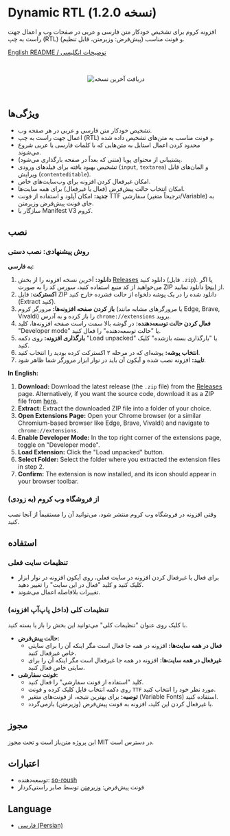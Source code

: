# Dynamic RTL (نسخه 1.2.0)

افزونه کروم برای تشخیص خودکار متن فارسی و عربی در صفحات وب و اعمال جهت راست به چپ (RTL) و فونت مناسب (پیش‌فرض: وزیرمتن، قابل تنظیم).

[English README / توضیحات انگلیسی](README.en.md)

<br>

<p align="center">
  <a href="https://github.com/so-roush/Dynamic-RTL/archive/refs/heads/main.zip" style="text-decoration:none;">
    <img src="https://img.shields.io/badge/دریافت%20آخرین%20نسخه-%234CAF50?style=flat-square&logo=download" alt="دریافت آخرین نسخه">
  </a>
</p>

<br>

## ویژگی‌ها

- تشخیص خودکار متن فارسی و عربی در هر صفحه وب.
- اعمال جهت راست به چپ (RTL) و فونت مناسب به متن‌های تشخیص داده شده.
- محدود کردن اعمال استایل به متن‌هایی که با کلمات فارسی یا عربی شروع می‌شوند.
- پشتیبانی از محتوای پویا (متنی که بعداً در صفحه بارگذاری می‌شود).
- تشخیص بهبود یافته برای فیلدهای ورودی (`input`, `textarea`) و المان‌های قابل ویرایش (`contenteditable`).
- امکان غیرفعال کردن افزونه برای وب‌سایت‌های خاص.
- امکان انتخاب حالت پیش‌فرض (فعال یا غیرفعال) برای همه سایت‌ها.
- **جدید:** امکان آپلود و استفاده از فونت TTF سفارشی (ترجیحاً متغیر/Variable) به جای فونت پیش‌فرض وزیرمتن.
- سازگار با Manifest V3 کروم.

## نصب

### روش پیشنهادی: نصب دستی

**به فارسی:**

1.  **دانلود:** آخرین نسخه افزونه را از بخش [Releases](https://github.com/so-roush/Dynamic-RTL/releases) دانلود کنید (فایل `.zip`). یا اگر می‌خواهید از کد منبع استفاده کنید، سورس کد را به صورت ZIP از [اینجا](https://github.com/so-roush/Dynamic-RTL/archive/refs/heads/main.zip) دانلود نمایید.
2.  **اکسترکت:** فایل ZIP دانلود شده را در یک پوشه دلخواه از حالت فشرده خارج کنید (Extract کنید).
3.  **باز کردن صفحه افزونه‌ها:** مرورگر کروم (یا مرورگرهای مشابه مانند Edge, Brave, Vivaldi) را باز کرده و به آدرس `chrome://extensions` بروید.
4.  **فعال کردن حالت توسعه‌دهنده:** در گوشه بالا سمت راست صفحه افزونه‌ها، کلید "Developer mode" یا "حالت توسعه‌دهنده" را فعال کنید.
5.  **بارگذاری افزونه:** روی دکمه "Load unpacked" یا "بارگذاری بسته بازشده" کلیک کنید.
6.  **انتخاب پوشه:** پوشه‌ای که در مرحله ۲ اکسترکت کرده بودید را انتخاب کنید.
7.  **تایید:** افزونه نصب شده و آیکون آن باید در نوار ابزار مرورگر شما ظاهر شود.

**In English:**

1.  **Download:** Download the latest release (the `.zip` file) from the [Releases](https://github.com/so-roush/Dynamic-RTL/releases) page. Alternatively, if you want the source code, download it as a ZIP file from [here](https://github.com/so-roush/Dynamic-RTL/archive/refs/heads/main.zip).
2.  **Extract:** Extract the downloaded ZIP file into a folder of your choice.
3.  **Open Extensions Page:** Open your Chrome browser (or a similar Chromium-based browser like Edge, Brave, Vivaldi) and navigate to `chrome://extensions`.
4.  **Enable Developer Mode:** In the top right corner of the extensions page, toggle on "Developer mode".
5.  **Load Extension:** Click the "Load unpacked" button.
6.  **Select Folder:** Select the folder where you extracted the extension files in step 2.
7.  **Confirm:** The extension is now installed, and its icon should appear in your browser toolbar.

### از فروشگاه وب کروم (به زودی)

وقتی افزونه در فروشگاه وب کروم منتشر شود، می‌توانید آن را مستقیماً از آنجا نصب کنید.

## استفاده

### تنظیمات سایت فعلی

- برای فعال یا غیرفعال کردن افزونه در سایت فعلی، روی آیکون افزونه در نوار ابزار کلیک کنید و کلید "فعال در این سایت" را تغییر دهید.
- تغییرات بلافاصله اعمال می‌شوند.

### تنظیمات کلی (داخل پاپ‌آپ افزونه)

با کلیک روی عنوان "تنظیمات کلی" می‌توانید این بخش را باز یا بسته کنید.

*   **حالت پیش‌فرض:**
    *   **فعال در همه سایت‌ها:** افزونه در همه جا فعال است مگر اینکه آن را برای سایتی خاص غیرفعال کنید.
    *   **غیرفعال در همه سایت‌ها:** افزونه در همه جا غیرفعال است مگر اینکه آن را برای سایتی خاص فعال کنید.
*   **فونت سفارشی:**
    *   کلید "استفاده از فونت سفارشی" را فعال کنید.
    *   روی دکمه انتخاب فایل کلیک کرده و فونت `TTF` مورد نظر خود را انتخاب کنید.
    *   **توصیه:** برای بهترین نتیجه، از فونت‌های متغیر (Variable Fonts) استفاده کنید.
    *   با غیرفعال کردن این کلید، افزونه به فونت پیش‌فرض (وزیرمتن) بازمی‌گردد.

## مجوز

این پروژه متن‌باز است و تحت مجوز MIT در دسترس است.

## اعتبارات

- توسعه‌دهنده: [so-roush](https://github.com/so-roush)
- فونت پیش‌فرض: [وزیرمتن](https://github.com/rastikerdar/vazirmatn) توسط صابر راستی‌کردار

## Language

- [فارسی (Persian)](README.fa.md) 
